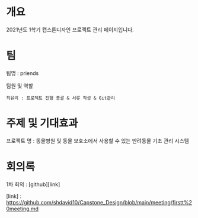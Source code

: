 # 개요
2021년도 1학기 캡스톤디자인 프로젝트 관리 페이지입니다.

# 팀   
  팀명 : priends
  
  팀원 및 역할
  
    최유리 : 프로젝트 진행 총괄 & 서류 작성 & Git관리 
    

# 주제 및 기대효과
  프로젝트 명 : 동물병원 및 동물 보호소에서 사용할 수 있는 반려동물 기초 관리 시스템
  
  
# 회의록

1차 회의 : [github][link]

[link] : https://github.com/shdavid10/Capstone_Design/blob/main/meeting/firstt%20meeting.md
